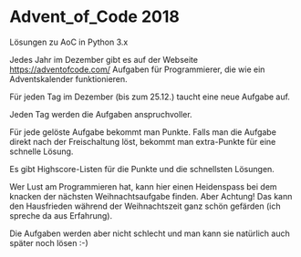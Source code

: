 # Advent_of_Code 2018 
Lösungen zu AoC in Python 3.x

Jedes Jahr im Dezember gibt es auf der Webseite https://adventofcode.com/ Aufgaben für Programmierer, die wie ein Adventskalender funktionieren.

Für jeden Tag im Dezember (bis zum 25.12.) taucht eine neue Aufgabe auf.

Jeden Tag werden die Aufgaben anspruchvoller.

Für jede gelöste Aufgabe bekommt man Punkte. Falls man die Aufgabe direkt nach der Freischaltung löst, bekommt man extra-Punkte für eine schnelle Lösung.

Es gibt Highscore-Listen für die Punkte und die schnellsten Lösungen.

Wer Lust am Programmieren hat, kann hier einen Heidenspass bei dem knacken der nächsten Weihnachtsaufgabe finden. Aber Achtung! Das kann den Hausfrieden während der Weihnachtszeit ganz schön gefärden (ich spreche da aus Erfahrung).

Die Aufgaben werden aber nicht schlecht und man kann sie natürlich auch später noch lösen :-)

